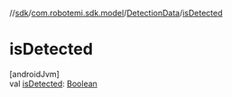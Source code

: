 //[sdk](../../../index.md)/[com.robotemi.sdk.model](../index.md)/[DetectionData](index.md)/[isDetected](is-detected.md)

# isDetected

[androidJvm]\
val [isDetected](is-detected.md): [Boolean](https://kotlinlang.org/api/latest/jvm/stdlib/kotlin/-boolean/index.html)
